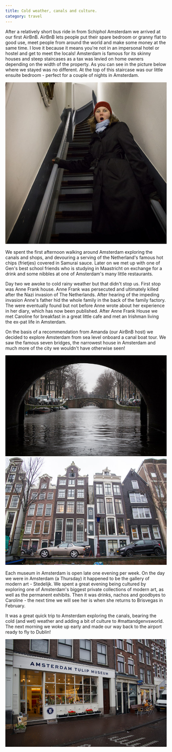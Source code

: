 ```yaml
---
title: Cold weather, canals and culture.
category: travel
---
```


After a relatively short bus ride in from Schiphol Amsterdam we arrived at our first AirBnB. AirBnB lets people put their spare bedroom or granny flat to good use, meet people from around the world and make some money at the same time. I love it because it means you're not in an impersonal hotel or hostel and get to meet the locals!  Amsterdam is famous for its skinny houses and steep staircases as a tax was levied on home owners depending on the width of the property. As you can see in the picture below where we stayed was no different. At the top of this staircase was our little ensuite bedroom - perfect for a couple of nights in Amsterdam.

![Steep stairs](../images/mattandgenvsworld/IMG_4056.jpg)

We spent the first afternoon walking around Amsterdam exploring the canals and shops, and devouring a serving of the Netherland's famous hot chips (frietjes) covered in Samurai sauce. Later on we met up with one of Gen's best school friends who is studying in Maastricht on exchange for a drink and some nibbles at one of Amsterdam's many little restaurants.

Day two we awoke to cold rainy weather but that didn't stop us. First stop was Anne Frank house. Anne Frank was persecuted and ultimately killed after the Nazi invasion of The Netherlands. After hearing of the impeding invasion Anne's father hid the whole family in the back of the family factory. The were eventually found but not before Anne wrote about her experience in her diary, which has now been published. After Anne Frank House we met Caroline for breakfast in a great little cafe and met an Irishman living the ex-pat life in Amsterdam.

On the basis of a recommendation from Amanda (our AirBnB host) we decided to explore Amsterdam from sea level onboard a canal boat tour. We saw the famous seven bridges, the narrowest house in Amsterdam and much more of the city we wouldn't have otherwise seen!

![Seven Bridges](../images/mattandgenvsworld/IMG_4062.jpg)
![Skinny house](../images/mattandgenvsworld/IMG_4063.jpg)

Each museum in Amsterdam is open late one evening per week. On the day we were in Amsterdam (a Thursday) it happened to be the gallery of modern art - Stedelijk. We spent a great evening being cultured by exploring one of Amsterdam's biggest private collections of modern art, as well as the permanent exhibits. Then it was drinks, nachos and goodbyes to Caroline - the next time we will see her is when she returns to Brisvegas in February.

It was a great quick trip to Amsterdam exploring the canals, bearing the cold (and wet) weather and adding a bit of culture to #mattandgenvsworld. The next morning we woke up early and made our way back to the airport ready to fly to Dublin!

![Tulips and cheese](../images/mattandgenvsworld/IMG_4057.jpg)
